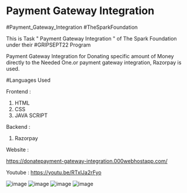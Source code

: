 # Payment Gateway Integration
#Payment_Gateway_Integration #TheSparkFoundation

This is Task " Payment Gateway Integration " of The Spark Foundation under their #GRIPSEPT22 Program

Payment Gateway Integration for Donating specific amount of Money directly to the Needed One.or payment gateway integration, Razorpay is used.

#Languages Used

Frontend :

1. HTML
2. CSS
3. JAVA SCRIPT

Backend :

1. Razorpay 

Website :

https://donatepayment-gateway-integration.000webhostapp.com/

Youtube :
https://youtu.be/RTxlJa2rFyo

![image](/assets/img/Home.png)
![image](/assets/img/Donate.png)
![image](/assets/img/paid.png)
![image](/assets/img/mail.png)




